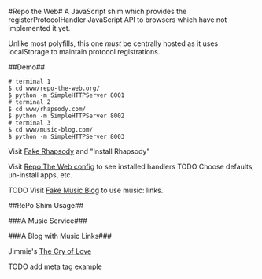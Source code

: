 #Repo the Web#
A JavaScript shim which provides the registerProtocolHandler JavaScript API to browsers which have not implemented it yet.

Unlike most polyfills, this one *must* be centrally hosted as it uses localStorage to maintain protocol registrations.

##Demo##

    # terminal 1
    $ cd www/repo-the-web.org/
    $ python -m SimpleHTTPServer 8001
    # terminal 2
    $ cd www/rhapsody.com/
    $ python -m SimpleHTTPServer 8002
    # terminal 3
    $ cd www/music-blog.com/
    $ python -m SimpleHTTPServer 8003

Visit [Fake Rhapsody](http://dev.rhapsody.com:8002/) and "Install Rhapsody"

Visit [Repo The Web config](http://dev.repo-the-web.org:8001/config.html) to see installed handlers
TODO Choose defaults, un-install apps, etc.

TODO Visit [Fake Music Blog](http://music-blog.com:8002/index.html) to use music: links.

##RePo Shim Usage##

###A Music Service###
    <script src="http://dev.repo-the-web.org:8001/include.js"></script>
    <script>
    navigator.xregisterProtocolHandler('music', 'http://your-domain.com/rph/uri#%s', 'Great Music App');
    </script>

###A Blog with Music Links###
    <p>Jimmie's <a href="music:musicbrainz.org/release/a5bbcaf9-5387-33e2-9411-902ac263666b">The Cry of Love</a></p>

TODO add meta tag example
